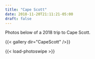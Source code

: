 ```yaml
---
title: "Cape Scott"
date: 2018-11-20T21:11:21-05:00
draft: false
---
```

Photos below of a 2018 trip to Cape Scott.

{{< gallery dir="CapeScott" />}}

{{< load-photoswipe >}}
